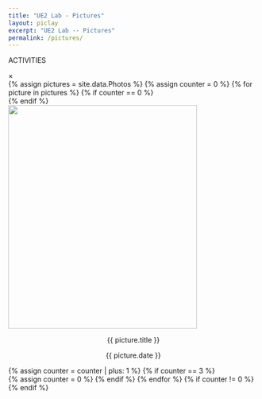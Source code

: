 ```yaml
---
title: "UE2 Lab - Pictures"
layout: piclay
excerpt: "UE2 Lab -- Pictures"
permalink: /pictures/
---
```


<p class="title-center">ACTIVITIES</p>

<div class="modal">
  <span class="close">&times;</span>
  <img class="modal-content">
</div>

<div class="custom-container-activities">
{% assign pictures = site.data.Photos %}
{% assign counter = 0 %}
{% for picture in pictures %}
{% if counter == 0 %}
<div class="student-row">
{% endif %}
<div class="student-col">
  <div class="student-image" style="position: relative; margin: 0px; padding: 0px;">
  <img src="{{ site.url }}{{ site.baseurl }}/images/activities/{{ picture.image }}" class="img" style="width: 380px; height: 450px; object-fit: cover; object-position: center; margin: 0px; padding: 0px;">
  <div class="photos-info">
  <p style="text-align: center;">{{ picture.title }}</p>
  <p style="text-align: center;">{{ picture.date }}</p>
  </div>
  </div>
</div>
{% assign counter = counter | plus: 1 %}
{% if counter == 3 %}
</div>
{% assign counter = 0 %}
{% endif %}
{% endfor %}
{% if counter != 0 %}
</div>
{% endif %}
</div>
<style>
  .student-image {
    cursor: pointer;
  }
</style>

<script>
  document.addEventListener('DOMContentLoaded', function() {
    var studentImages = document.getElementsByClassName('student-image');
    for (var i = 0; i < studentImages.length; i++) {
      studentImages[i].addEventListener('mouseover', function() {
        this.style.opacity = '0.8';
        this.getElementsByClassName('photos-info')[0].style.display = 'block';
        this.style.transition = 'transform 0.3s ease-in-out';
      });
      studentImages[i].addEventListener('mouseout', function() {
        this.style.opacity = '1.0';
        this.getElementsByClassName('photos-info')[0].style.display = 'none';
        this.style.transition = 'transform 0.3s ease-in-out';
      });
    }
  });
  // Get the modal
  var modal = document.querySelector(".modal");

  // Get the image and insert it inside the modal - use its "alt" text as a caption
  var images = document.querySelectorAll(".img");
  var modalImg = document.querySelector(".modal-content");
  var imageContainers = document.querySelectorAll(".student-image");

  for (var i = 0; i < imageContainers.length; i++) {
    imageContainers[i].addEventListener("click", function () {
      modal.style.display = "block";
      modalImg.src = this.querySelector(".img").src;

      // Disable scrolling while the modal is open
      document.body.style.overflow = "hidden";
    });
  }

  // Get the <span> element that closes the modal
  var closeBtn = document.querySelector(".close");

  // When the user clicks on <span> (x) or the modal, close the modal
  closeBtn.addEventListener("click", closeModal);
  modal.addEventListener("click", closeModal);

  function closeModal() {
    modal.style.display = "none";

    // Enable scrolling again after the modal is closed
    document.body.style.overflow = "auto";
  }

</script>

